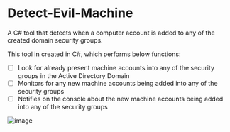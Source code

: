 # Detect-Evil-Machine
A C# tool that detects when a computer account is added to any of the created domain security groups. 

This tool in created in C#, which performs below functions:

- [ ] Look for already present machine accounts into any of the security groups in the Active Directory Domain
- [ ] Monitors for any new machine accounts being added into any of the security groups
- [ ] Notifies on the console about the new machine accounts being added into any of the security groups

![image](https://user-images.githubusercontent.com/46210620/167267133-04175911-79b9-4bff-9144-aa4d7a609a9a.png)
